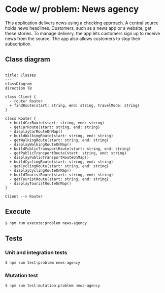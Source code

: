 # Code w/ problem: News agency

This application delivers news using a checking approach. A central source holds news headlines. Customers, such as a news app or a website, get these stories. To manage delivery, the app lets customers sign up to receive news from the source. The app also allows customers to stop their subscription.

## Class diagram

```mermaid
---
title: Classes
---
classDiagram
direction TB

class Client {
  - router Router
  + findRoute(start: string, end: string, travelMode: string)
}

class Router {
  + buildCarRoute(start: string, end: string)
  - getCarRoute(start: string, end: string)
  - displayCarRouteOnMap()
  + buildWalkingRoute(start: string, end: string)
  - getWalkingRoute(start: string, end: string)
  - displayWalkingRouteOnMap()
  + buildPublicTransportRoute(start: string, end: string)
  - getPublicTransportRoute(start: string, end: string)
  - displayPublicTransportRouteOnMap()
  + buildCyclingRoute(start: string, end: string)
  - getCyclingRoute(start: string, end: string)
  - displayCyclingRouteOnMap()
  + buildTouristRoute(start: string, end: string)
  - getTouristRoute(start: string, end: string)
  - displayTouristRouteOnMap()
}

Client --> Router

```

## Execute

```bash
$ npm run execute:problem news-agency
```

## Tests

### Unit and integration tests

```bash
$ npm run test:problem news-agency
```

### Mutation test

```bash
$ npm run test:mutation:problem news-agency
```

